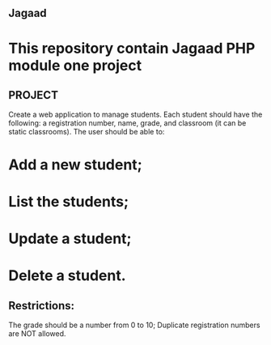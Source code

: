 ## Jagaad

# This repository contain Jagaad PHP module one project

## PROJECT
Create a web application to manage students. Each student should have the following: a registration number, name, grade, and classroom (it can be static classrooms).
The user should be able to:
# Add a new student;
# List the students;
# Update a student;
# Delete a student.

## Restrictions:
The grade should be a number from 0 to 10;
Duplicate registration numbers are NOT allowed.
